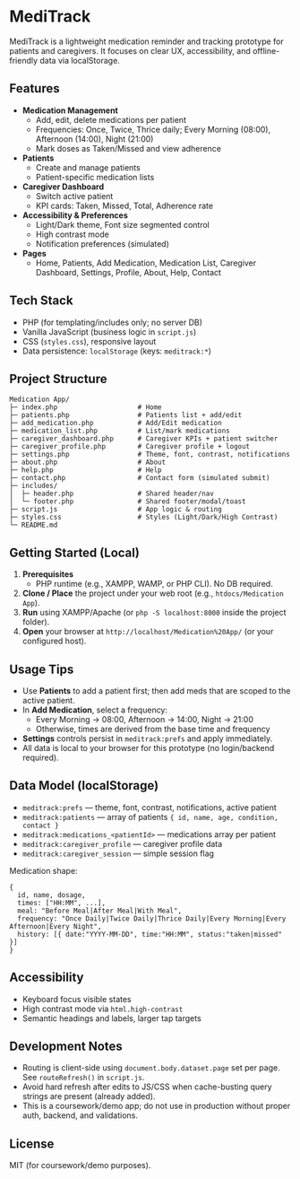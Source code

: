 # MediTrack

MediTrack is a lightweight medication reminder and tracking prototype for patients and caregivers. It focuses on clear UX, accessibility, and offline-friendly data via localStorage.

## Features

- **Medication Management**
  - Add, edit, delete medications per patient
  - Frequencies: Once, Twice, Thrice daily; Every Morning (08:00), Afternoon (14:00), Night (21:00)
  - Mark doses as Taken/Missed and view adherence
- **Patients**
  - Create and manage patients
  - Patient-specific medication lists
- **Caregiver Dashboard**
  - Switch active patient
  - KPI cards: Taken, Missed, Total, Adherence rate
- **Accessibility & Preferences**
  - Light/Dark theme, Font size segmented control
  - High contrast mode
  - Notification preferences (simulated)
- **Pages**
  - Home, Patients, Add Medication, Medication List, Caregiver Dashboard, Settings, Profile, About, Help, Contact

## Tech Stack

- PHP (for templating/includes only; no server DB)
- Vanilla JavaScript (business logic in `script.js`)
- CSS (`styles.css`), responsive layout
- Data persistence: `localStorage` (keys: `meditrack:*`)

## Project Structure

```
Medication App/
├─ index.php                    # Home
├─ patients.php                 # Patients list + add/edit
├─ add_medication.php           # Add/Edit medication
├─ medication_list.php          # List/mark medications
├─ caregiver_dashboard.php      # Caregiver KPIs + patient switcher
├─ caregiver_profile.php        # Caregiver profile + logout
├─ settings.php                 # Theme, font, contrast, notifications
├─ about.php                    # About
├─ help.php                     # Help
├─ contact.php                  # Contact form (simulated submit)
├─ includes/
│  ├─ header.php                # Shared header/nav
│  └─ footer.php                # Shared footer/modal/toast
├─ script.js                    # App logic & routing
├─ styles.css                   # Styles (Light/Dark/High Contrast)
└─ README.md
```

## Getting Started (Local)

1. **Prerequisites**
   - PHP runtime (e.g., XAMPP, WAMP, or PHP CLI). No DB required.
2. **Clone / Place** the project under your web root (e.g., `htdocs/Medication App`).
3. **Run** using XAMPP/Apache (or `php -S localhost:8000` inside the project folder).
4. **Open** your browser at `http://localhost/Medication%20App/` (or your configured host).

## Usage Tips

- Use **Patients** to add a patient first; then add meds that are scoped to the active patient.
- In **Add Medication**, select a frequency:
  - Every Morning → 08:00, Afternoon → 14:00, Night → 21:00
  - Otherwise, times are derived from the base time and frequency
- **Settings** controls persist in `meditrack:prefs` and apply immediately.
- All data is local to your browser for this prototype (no login/backend required).

## Data Model (localStorage)

- `meditrack:prefs` — theme, font, contrast, notifications, active patient
- `meditrack:patients` — array of patients `{ id, name, age, condition, contact }`
- `meditrack:medications_<patientId>` — medications array per patient
- `meditrack:caregiver_profile` — caregiver profile data
- `meditrack:caregiver_session` — simple session flag

Medication shape:
```
{
  id, name, dosage,
  times: ["HH:MM", ...],
  meal: "Before Meal|After Meal|With Meal",
  frequency: "Once Daily|Twice Daily|Thrice Daily|Every Morning|Every Afternoon|Every Night",
  history: [{ date:"YYYY-MM-DD", time:"HH:MM", status:"taken|missed" }]
}
```

## Accessibility

- Keyboard focus visible states
- High contrast mode via `html.high-contrast`
- Semantic headings and labels, larger tap targets

## Development Notes

- Routing is client-side using `document.body.dataset.page` set per page. See `routeRefresh()` in `script.js`.
- Avoid hard refresh after edits to JS/CSS when cache-busting query strings are present (already added).
- This is a coursework/demo app; do not use in production without proper auth, backend, and validations.

## License

MIT (for coursework/demo purposes).
